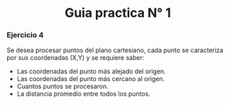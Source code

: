 <h1 align="center">Guia practica N° 1</h1>

<h3 align="left">Ejercicio 4</h3>

<p>Se desea procesar puntos del plano cartesiano, cada punto se caracteriza por sus coordenadas (X,Y) y se
requiere saber:
    <ul>
        <li>Las coordenadas del punto más alejado del origen.</li>
        <li>Las coordenadas del punto más cercano al origen.</li>
        <li>Cuantos puntos se procesaron.</li>
        <li>La distancia promedio entre todos los puntos.</li>
    </ul>
</p>


